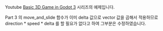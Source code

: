Youtube [Basic 3D Game in Godot 3](https://www.youtube.com/watch?v=JK_26SymZZw) 시리즈의 예제입니다.

Part 3 의 move_and_slide 함수가 이미 delta 값으로 vector 값을 곱해서 적용하므로 direction * speed * delta 를 할 필요가 없다고 하여 그부분은 수정하였습니다.

